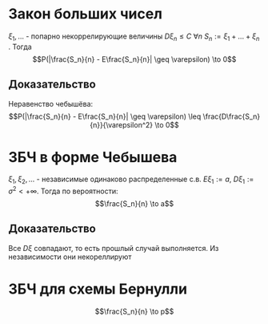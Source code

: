 # Закон больших чисел
$\xi_1, ...$ - попарно некоррелирующие величины
$D\xi_n \leq C$ $\forall n$ $S_n := \xi_1+ ... + \xi_n$ . Тогда
$$P(|\frac{S_n}{n} - E\frac{S_n}{n}| \geq \varepsilon) \to 0$$
## Доказательство
Неравенство чебышёва:
$$P(|\frac{S_n}{n} - E\frac{S_n}{n}| \geq \varepsilon) \leq \frac{D\frac{S_n}{n}}{\varepsilon^2} \to 0$$

# ЗБЧ в форме Чебышева
$\xi_1, \xi_2, ...$ -  независимые одинаково распределенные с.в.
$E\xi_1 := a$, $D\xi_1 := \sigma^2 < +\infty$. Тогда по вероятности:$$\frac{S_n}{n} \to a$$
## Доказательство
Все $D\xi$ совпадают, то есть прошлый случай выполняется. Из независимости они некореллируют
# ЗБЧ для схемы Бернулли
$$\frac{S_n}{n} \to p$$
